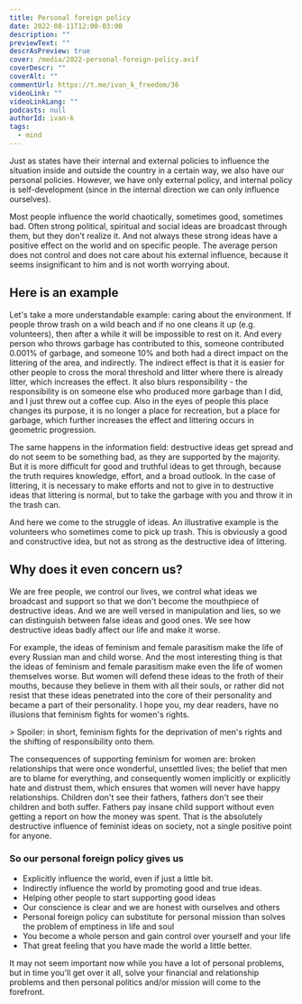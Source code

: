 ```yaml
---
title: Personal foreign policy
date: 2022-08-11T12:00-03:00
description: ""
previewText: ""
descrAsPreview: true
cover: /media/2022-personal-foreign-policy.avif
coverDescr: ""
coverAlt: ""
commentUrl: https://t.me/ivan_k_freedom/36
videoLink: ""
videoLinkLang: ""
podcasts: null
authorId: ivan-k
tags:
  - mind
---
```


Just as states have their internal and external policies to influence the situation inside and outside the country in a certain way, we also have our personal policies. However, we have only external policy, and internal policy is self-development (since in the internal direction we can only influence ourselves).

Most people influence the world chaotically, sometimes good, sometimes bad. Often strong political, spiritual and social ideas are broadcast through them, but they don't realize it. And not always these strong ideas have a positive effect on the world and on specific people. The average person does not control and does not care about his external influence, because it seems insignificant to him and is not worth worrying about.

## Here is an example

Let's take a more understandable example: caring about the environment. If people throw trash on a wild beach and if no one cleans it up (e.g. volunteers), then after a while it will be impossible to rest on it. And every person who throws garbage has contributed to this, someone contributed 0.001% of garbage, and someone 10% and both had a direct impact on the littering of the area, and indirectly. The indirect effect is that it is easier for other people to cross the moral threshold and litter where there is already litter, which increases the effect. It also blurs responsibility - the responsibility is on someone else who produced more garbage than I did, and I just threw out a coffee cup. Also in the eyes of people this place changes its purpose, it is no longer a place for recreation, but a place for garbage, which further increases the effect and littering occurs in geometric progression.

The same happens in the information field: destructive ideas get spread and do not seem to be something bad, as they are supported by the majority. But it is more difficult for good and truthful ideas to get through, because the truth requires knowledge, effort, and a broad outlook. In the case of littering, it is necessary to make efforts and not to give in to destructive ideas that littering is normal, but to take the garbage with you and throw it in the trash can.

And here we come to the struggle of ideas. An illustrative example is the volunteers who sometimes come to pick up trash. This is obviously a good and constructive idea, but not as strong as the destructive idea of littering.

## Why does it even concern us?

We are free people, we control our lives, we control what ideas we broadcast and support so that we don't become the mouthpiece of destructive ideas. And we are well versed in manipulation and lies, so we can distinguish between false ideas and good ones. We see how destructive ideas badly affect our life and make it worse.

For example, the ideas of feminism and female parasitism make the life of every Russian man and child worse. And the most interesting thing is that the ideas of feminism and female parasitism make even the life of women themselves worse. But women will defend these ideas to the froth of their mouths, because they believe in them with all their souls, or rather did not resist that these ideas penetrated into the core of their personality and became a part of their personality. I hope you, my dear readers, have no illusions that feminism fights for women's rights.

&gt; Spoiler: in short, feminism fights for the deprivation of men's rights and the shifting of responsibility onto them.

The consequences of supporting feminism for women are: broken relationships that were once wonderful, unsettled lives; the belief that men are to blame for everything, and consequently women implicitly or explicitly hate and distrust them, which ensures that women will never have happy relationships. Children don't see their fathers, fathers don't see their children and both suffer. Fathers pay insane child support without even getting a report on how the money was spent. That is the absolutely destructive influence of feminist ideas on society, not a single positive point for anyone.

### So our personal foreign policy gives us

- Explicitly influence the world, even if just a little bit.
- Indirectly influence the world by promoting good and true ideas.
- Helping other people to start supporting good ideas
- Our conscience is clear and we are honest with ourselves and others
- Personal foreign policy can substitute for personal mission than solves the problem of emptiness in life and soul
- You become a whole person and gain control over yourself and your life
- That great feeling that you have made the world a little better.

It may not seem important now while you have a lot of personal problems, but in time you'll get over it all, solve your financial and relationship problems and then personal politics and/or mission will come to the forefront.
